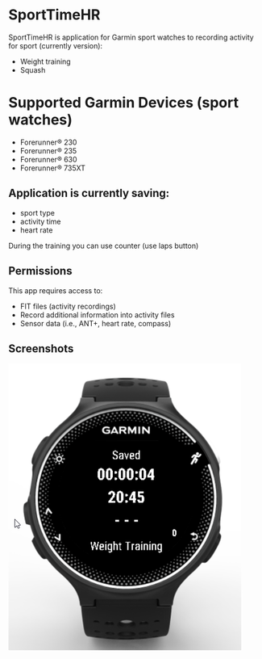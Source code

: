 # SportTimeHR
SportTimeHR is application for Garmin sport watches to recording activity for sport (currently version):
- Weight training
- Squash

# Supported Garmin Devices (sport watches)
- Forerunner® 230
- Forerunner® 235
- Forerunner® 630
- Forerunner® 735XT 

## Application is currently saving:
- sport type
- activity time
- heart rate

During the training you can use counter (use laps button)

## Permissions
This app requires access to:

- FIT files (activity recordings)
- Record additional information into activity files
- Sensor data (i.e., ANT+, heart rate, compass)

## Screenshots

![Screenshot](images/fr230_screenshot.png)
